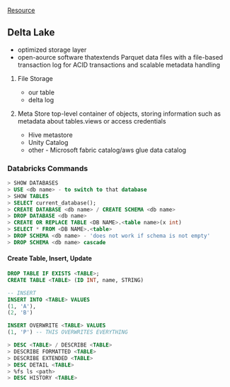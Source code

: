 [Resource](https://www.youtube.com/watch?v=fkWxiesfrgk)

## Delta Lake
* optimized storage layer
* open-aource software thatextends Parquet data files with a file-based transaction log for ACID transactions and scalable metadata handling

1. File Storage
    * our table
    * delta log

2. Meta Store
top-level container of objects, storing information such as metadata about tables.views or access credentials  

    * Hive metastore  
    * Unity Catalog  
    * other - Microsoft fabric catalog/aws glue data catalog  


### Databricks Commands
``` sql
> SHOW DATABASES
> USE <db name> - to switch to that database
> SHOW TABLES
> SELECT current_database();
> CREATE DATABASE <db name> / CREATE SCHEMA <db name>  
> DROP DATABASE <db name>
> CREATE OR REPLACE TABLE <DB NAME>.<table name>(x int)
> SELECT * FROM <DB NAME>.<table>
> DROP SCHEMA <db name> - 'does not work if schema is not empty'
> DROP SCHEMA <db name> cascade
```
#### Create Table, Insert, Update
``` sql
DROP TABLE IF EXISTS <TABLE>;
CREATE TABLE <TABLE> (ID INT, name, STRING)

-- INSERT
INSERT INTO <TABLE> VALUES
(1, 'A'),
(2, 'B')

INSERT OVERWRITE <TABLE> VALUES
(1, 'P') -- THIS OVERWRITES EVERYTHING
```
``` sql
> DESC <TABLE> / DESCRIBE <TABLE>
> DESCRIBE FORMATTED <TABLE>
> DESCRIBE EXTENDED <TABLE>
> DESC DETAIL <TABLE>
> %fs ls <path>
> DESC HISTORY <TABLE>
```
